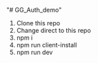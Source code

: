 "# GG_Auth_demo" 
1. Clone this repo
2. Change direct to this repo
3. npm i
4. npm run client-install
5. npm run dev
